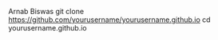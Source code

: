  Arnab Biswas
git clone https://github.com/yourusername/yourusername.github.io
cd yourusername.github.io
